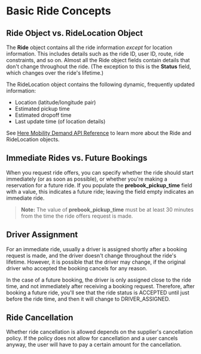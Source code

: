 # Basic Ride Concepts #

<a name="RideAndRideLocation"></a>
## Ride Object vs. RideLocation Object ##

The **Ride** object contains all the ride information *except* for location information. This includes details such as the ride ID, user ID, route, ride constraints, and so on. Almost all the Ride object fields contain details that don't change throughout the ride. (The exception to this is the **Status** field, which changes over the ride's lifetime.)

The RideLocation object contains the following dynamic, frequently updated information:

- Location (latitude/longitude pair)
- Estimated pickup time
- Estimated dropoff time
- Last update time (of location details)

See [Here Mobility Demand API Reference](https://github.com/Developers-Here-Mobility/Here-Mobility-Demand-API-REST) to learn more about the Ride and RideLocation objects.

## Immediate Rides vs. Future Bookings ##

When you request ride offers, you can specify whether the ride should start immediately (or as soon as possible), or whether you're making a reservation for a future ride. If you populate the **prebook_pickup_time** field with a value, this indicates a future ride; leaving the field empty indicates an immediate ride.

>**Note:** The value of **prebook_pickup_time** must be at least 30 minutes from the time the ride offers request is made.

## Driver Assignment ##

For an immediate ride, usually a driver is assigned shortly after a booking request is made, and the driver doesn't change throughout the ride's lifetime. However, it is possible that the driver may change, if the original driver who accepted the booking cancels for any reason.

In the case of a future booking, the driver is only assigned close to the ride time, and not immediately after receiving a booking request. Therefore, after booking a future ride, you'll see that the ride status is ACCEPTED until just before the ride time, and then it will change to DRIVER_ASSIGNED. 


## Ride Cancellation ##

Whether ride cancellation is allowed depends on the supplier's cancellation policy. 
If the policy does not allow for cancellation and a user cancels anyway, the user will have to pay a certain amount for the cancellation.

